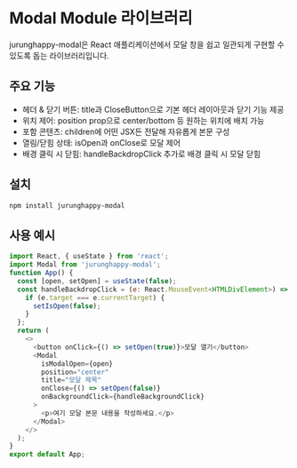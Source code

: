 # Modal Module 라이브러리

jurunghappy-modal은 React 애플리케이션에서 모달 창을 쉽고 일관되게 구현할 수 있도록 돕는 라이브러리입니다.

## 주요 기능

- 헤더 & 닫기 버튼: title과 CloseButton으로 기본 헤더 레이아웃과 닫기 기능 제공
- 위치 제어: position prop으로 center/bottom 등 원하는 위치에 배치 가능
- 포함 콘텐츠: children에 어떤 JSX든 전달해 자유롭게 본문 구성
- 열림/닫힘 상태: isOpen과 onClose로 모달 제어
- 배경 클릭 시 닫힘: handleBackdropClick 추가로 배경 클릭 시 모달 닫힘

## 설치

```bash
npm install jurunghappy-modal
```

## 사용 예시

```js
import React, { useState } from 'react';
import Modal from 'jurunghappy-modal';
function App() {
  const [open, setOpen] = useState(false);
  const handleBackdropClick = (e: React.MouseEvent<HTMLDivElement>) => {
    if (e.target === e.currentTarget) {
      setIsOpen(false);
    }
  };
  return (
    <>
      <button onClick={() => setOpen(true)}>모달 열기</button>
      <Modal
        isModalOpen={open}
        position="center"
        title="모달 제목"
        onClose={() => setOpen(false)}
        onBackgroundClick={handleBackgroundClick}
      >
        <p>여기 모달 본문 내용을 작성하세요.</p>
      </Modal>
    </>
  );
}
export default App;
```
